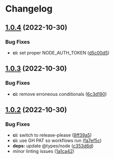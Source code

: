 # Changelog

## [1.0.4](https://github.com/remedyred/raknet/compare/v1.0.3...v1.0.4) (2022-10-30)


### Bug Fixes

* **ci:** set proper NODE_AUTH_TOKEN ([d5c00d5](https://github.com/remedyred/raknet/commit/d5c00d5b8d21c8cb204cef46a3c136915d7bada9))

## [1.0.3](https://github.com/remedyred/raknet/compare/v1.0.2...v1.0.3) (2022-10-30)


### Bug Fixes

* **ci:** remove erroneous conditionals ([6c3d190](https://github.com/remedyred/raknet/commit/6c3d190a4ea71cd9768c93b98c50558d765da63f))

## [1.0.2](https://github.com/remedyred/raknet/compare/v1.0.1...v1.0.2) (2022-10-30)


### Bug Fixes

* **ci:** switch to release-please ([8ff39a5](https://github.com/remedyred/raknet/commit/8ff39a5b50e6af55f73b9f4660d8032b2430f644))
* **ci:** use GH PAT so workflows run ([fa7ef5c](https://github.com/remedyred/raknet/commit/fa7ef5c9a0848f4b4f279cc2bc0ecbba4bd738b9))
* **deps:** update @types/node ([c353d6d](https://github.com/remedyred/raknet/commit/c353d6d03e6a757cdde57b97738633d2d64a67fe))
* minor linting issues ([1a1ca42](https://github.com/remedyred/raknet/commit/1a1ca42d568fcda9b7ccfbf7834f5d0fc34927eb))
